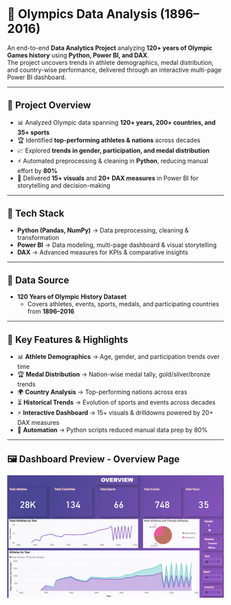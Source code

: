 # 🏅 Olympics Data Analysis (1896–2016)  

An end-to-end **Data Analytics Project** analyzing **120+ years of Olympic Games history** using **Python, Power BI, and DAX**.  
The project uncovers trends in athlete demographics, medal distribution, and country-wise performance, delivered through an interactive multi-page Power BI dashboard.  

---

## 📌 Project Overview  
- 📊 Analyzed Olympic data spanning **120+ years, 200+ countries, and 35+ sports**  
- 🏆 Identified **top-performing athletes & nations** across decades  
- 📈 Explored **trends in gender, participation, and medal distribution**  
- ⚡ Automated preprocessing & cleaning in **Python**, reducing manual effort by **80%**  
- 🎯 Delivered **15+ visuals** and **20+ DAX measures** in Power BI for storytelling and decision-making  

---

## 🔧 Tech Stack  
- **Python (Pandas, NumPy)** → Data preprocessing, cleaning & transformation  
- **Power BI** → Data modeling, multi-page dashboard & visual storytelling  
- **DAX** → Advanced measures for KPIs & comparative insights  

---

## 📂 Data Source  
- **120 Years of Olympic History Dataset**   
  - Covers athletes, events, sports, medals, and participating countries from **1896–2016**  

---

## 🌟 Key Features & Highlights  
- 📊 **Athlete Demographics** → Age, gender, and participation trends over time  
- 🏆 **Medal Distribution** → Nation-wise medal tally, gold/silver/bronze trends  
- 🌍 **Country Analysis** → Top-performing nations across eras  
- ⏳ **Historical Trends** → Evolution of sports and events across decades  
- ⚡ **Interactive Dashboard** → 15+ visuals & drilldowns powered by 20+ DAX measures  
- 🤖 **Automation** → Python scripts reduced manual data prep by 80%  

---

## 🖼 Dashboard Preview - Overview Page
![Overview Page](https://github.com/Vamsikrishn-03/Olympics-Data-Analysis/blob/main/03_OVERVIEW.png)
